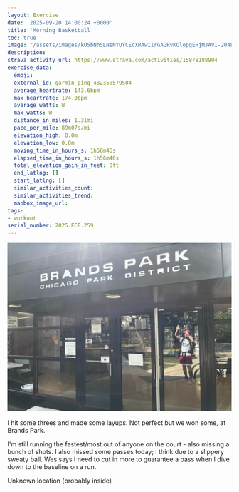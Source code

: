 ```yaml
---
layout: Exercise
date: '2025-09-20 14:00:24 +0000'
title: 'Morning Basketball '
toc: true
image: "/assets/images/kO5bNh5LNsNYUYCEcXRAwiIrGAGRvKOlopgEHjMJAVI-2048x1536.jpg.jpeg"
description:
strava_activity_url: https://www.strava.com/activities/15878188904
exercise_data:
  emoji:
  external_id: garmin_ping_482358579504
  average_heartrate: 143.6bpm
  max_heartrate: 174.0bpm
  average_watts: W
  max_watts: W
  distance_in_miles: 1.31mi
  pace_per_mile: 89m07s/mi
  elevation_high: 0.0m
  elevation_low: 0.0m
  moving_time_in_hours_s: 1h56m46s
  elapsed_time_in_hours_s: 1h56m46s
  total_elevation_gain_in_feet: 0ft
  end_latlng: []
  start_latlng: []
  similar_activities_count:
  similar_activities_trend:
  mapbox_image_url:
tags:
- workout
serial_number: 2025.ECE.259
---
```

![Morning Basketball](/assets/images/kO5bNh5LNsNYUYCEcXRAwiIrGAGRvKOlopgEHjMJAVI-2048x1536.jpg.jpeg)

I hit some threes and made some layups. Not perfect but we won some, at Brands Park.

I'm still running the fastest/most out of anyone on the court - also missing a bunch of shots. I also missed some passes today; I think due to a slippery sweaty ball. Wes says I need to cut in more to guarantee a pass when I dive down to the baseline on a run.

Unknown location (probably inside)
